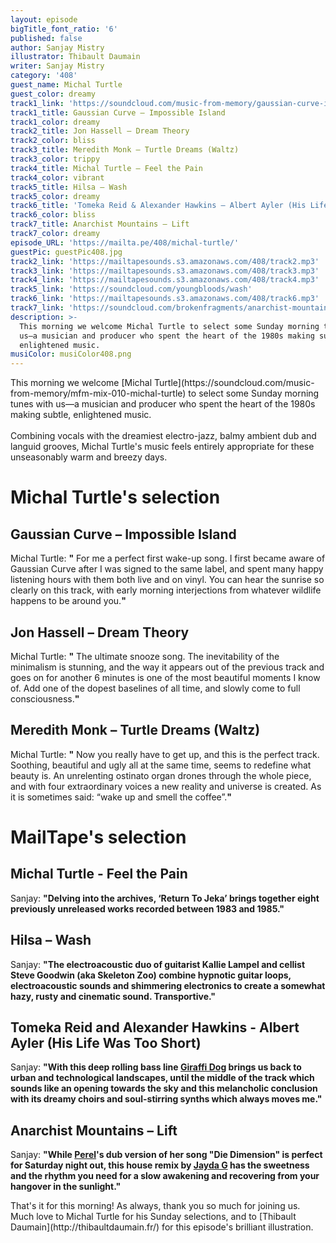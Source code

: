 ```yaml
---
layout: episode
bigTitle_font_ratio: '6'
published: false
author: Sanjay Mistry
illustrator: Thibault Daumain
writer: Sanjay Mistry
category: '408'
guest_name: Michal Turtle
guest_color: dreamy
track1_link: 'https://soundcloud.com/music-from-memory/gaussian-curve-impossible-island'
track1_title: Gaussian Curve – Impossible Island
track1_color: dreamy
track2_title: Jon Hassell – Dream Theory
track2_color: bliss
track3_title: Meredith Monk – Turtle Dreams (Waltz)
track3_color: trippy
track4_title: Michal Turtle – Feel the Pain
track4_color: vibrant
track5_title: Hilsa – Wash
track5_color: dreamy
track6_title: 'Tomeka Reid & Alexander Hawkins – Albert Ayler (His Life Was Too Short) '
track6_color: bliss
track7_title: Anarchist Mountains – Lift
track7_color: dreamy
episode_URL: 'https://mailta.pe/408/michal-turtle/'
guestPic: guestPic408.jpg
track2_link: 'https://mailtapesounds.s3.amazonaws.com/408/track2.mp3'
track3_link: 'https://mailtapesounds.s3.amazonaws.com/408/track3.mp3'
track4_link: 'https://mailtapesounds.s3.amazonaws.com/408/track4.mp3'
track5_link: 'https://soundcloud.com/youngbloods/wash'
track6_link: 'https://mailtapesounds.s3.amazonaws.com/408/track6.mp3'
track7_link: 'https://soundcloud.com/brokenfragments/anarchist-mountains-lift'
description: >-
  This morning we welcome Michal Turtle to select some Sunday morning tunes with
  us—a musician and producer who spent the heart of the 1980s making subtle,
  enlightened music.
musiColor: musiColor408.png
---
```

<p id="introduction">This morning we welcome [Michal Turtle](https://soundcloud.com/music-from-memory/mfm-mix-010-michal-turtle) to select some Sunday morning tunes with us—a musician and producer who spent the heart of the 1980s making subtle, enlightened music. 
<br><br>
Combining vocals with the dreamiest electro-jazz, balmy ambient dub and languid grooves, Michal Turtle's music feels entirely appropriate for these unseasonably warm and breezy days.
</p>


# Michal Turtle's selection

## Gaussian Curve – Impossible Island
Michal Turtle: **"**<alarm> For me a perfect first wake-up song. I first became aware of Gaussian Curve after I was signed to the same label, and spent many happy listening hours with them both live and on vinyl. You can hear the sunrise so clearly on this track, with early morning interjections from whatever wildlife happens to be around you.**"**

## Jon Hassell – Dream Theory
Michal Turtle: **"**<Snooze button> The ultimate snooze song. The inevitability of the minimalism is stunning, and the way it appears out of the previous track and goes on for another 6 minutes is one of the most beautiful moments I know of. Add one of the dopest baselines of all time, and slowly come to full consciousness.**"**

## Meredith Monk – Turtle Dreams (Waltz)
Michal Turtle: **"**<repeat Snooze button> Now you really have to get up, and this is the perfect track. Soothing, beautiful and ugly all at the same time, seems to redefine what beauty is. An unrelenting ostinato organ drones through the whole piece, and with four extraordinary voices a new reality and universe is created. As it is sometimes said: “wake up and smell the coffee”.**"**


# MailTape's selection

## Michal Turtle - Feel the Pain
Sanjay: **"**Delving into the archives, ‘Return To Jeka’ brings together eight previously unreleased works recorded between 1983 and 1985.**"**

## Hilsa – Wash
Sanjay: **"**The electroacoustic duo of guitarist Kallie Lampel and cellist Steve Goodwin (aka Skeleton Zoo) combine hypnotic guitar loops, electroacoustic sounds and shimmering electronics to create a somewhat hazy, rusty and cinematic sound. Transportive.**"**

## Tomeka Reid and Alexander Hawkins - Albert Ayler (His Life Was Too Short)
Sanjay: **"**With this deep rolling bass line [Giraffi Dog](https://www.facebook.com/giraffidog/) brings us back to urban and technological landscapes, until the middle of the track which sounds like an opening towards the sky and this melancholic conclusion with its dreamy choirs and soul-stirring synths which always moves me.**"**

## Anarchist Mountains – Lift
Sanjay: **"**While [Perel](https://perelmusic.bandcamp.com/)'s dub version of her song "Die Dimension" is perfect for Saturday night out, this house remix by [Jayda G](https://jaydag.bandcamp.com/) has the sweetness and the rhythm you need for a slow awakening and recovering from your hangover in the sunlight.**"**


<p id="outroduction">That's it for this morning! As always, thank you so much for joining us. Much love to Michal Turtle for his Sunday selections, and to [Thibault Daumain](http://thibaultdaumain.fr/) for this episode's brilliant illustration.</p>
